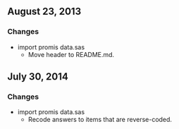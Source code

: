 ## August 23, 2013

### Changes

  - import promis data.sas
    - Move header to README.md.


## July 30, 2014

### Changes

  - import promis data.sas
    - Recode answers to items that are reverse-coded.
